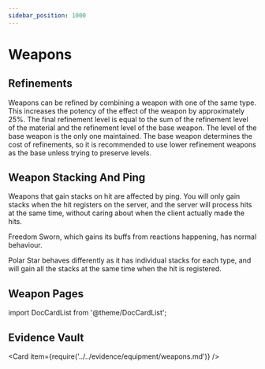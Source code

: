 ```yaml
---
sidebar_position: 1000
---
```


# Weapons

## Refinements

Weapons can be refined by combining a weapon with one of the same type. This increases the potency of the effect of the weapon by approximately 25%. The final refinement level is equal to the sum of the refinement level of the material and the refinement level of the base weapon. The level of the base weapon is the only one maintained. The base weapon determines the cost of refinements, so it is recommended to use lower refinement weapons as the base unless trying to preserve levels.

## Weapon Stacking And Ping

Weapons that gain stacks on hit are affected by ping. You will only gain stacks when the hit registers on the server, and the server will process hits at the same time, without caring about when the client actually made the hits.

Freedom Sworn, which gains its buffs from reactions happening, has normal behaviour.

Polar Star behaves differently as it has individual stacks for each type, and will gain all the stacks at the same time when the hit is registered.

## Weapon Pages

import DocCardList from '@theme/DocCardList';

<DocCardList />

## Evidence Vault

<Card item={require('../../evidence/equipment/weapons.md')} />
